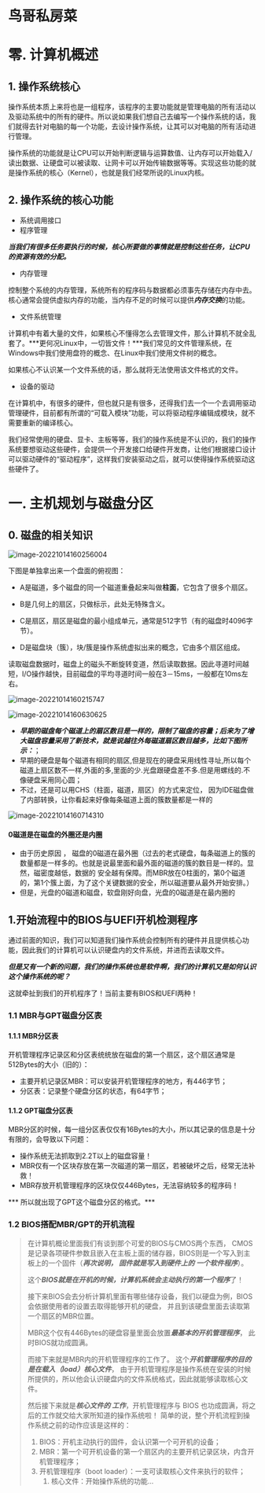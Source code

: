 # 鸟哥私房菜

# 零. 计算机概述

## 1. 操作系统核心

操作系统本质上来将也是一组程序，该程序的主要功能就是管理电脑的所有活动以及驱动系统中的所有的硬件。所以说如果我们想自己去编写一个操作系统的话，我们就得去针对电脑的每一个功能，去设计操作系统，让其可以对电脑的所有活动进行管理。

操作系统的功能就是让CPU可以开始判断逻辑与运算数值、让内存可以开始载入/读出数据、让硬盘可以被读取、让网卡可以开始传输数据等等。实现这些功能的就是操作系统的核心（Kernel），也就是我们经常所说的Linux内核。

## 2. 操作系统的核心功能

- 系统调用接口
- 程序管理

***当我们有很多任务要执行的时候，核心所要做的事情就是控制这些任务，让CPU的资源有效的分配。***

- 内存管理

控制整个系统的内存管理，系统所有的程序码与数据都必须事先存储在内存中去。核心通常会提供虚拟内存的功能，当内存不足的时候可以提供***内存交换***的功能。

- 文件系统管理

计算机中有着大量的文件，如果核心不懂得怎么去管理文件，那么计算机不就全乱套了。***更何况Linux中，一切皆文件！***我们常见的文件管理系统，在Windows中我们使用盘符的概念、在Linux中我们使用文件树的概念。

如果核心不认识某一个文件系统的话，那么就将无法使用该文件格式的文件。

- 设备的驱动

在计算机中，有很多的硬件，但也就只是有很多，还得我们去一个一个去调用驱动管理硬件，目前都有所谓的“可载入模块”功能，可以将驱动程序编辑成模块，就不需要重新的编译核心。

我们经常使用的硬盘、显卡、主板等等，我们的操作系统是不认识的，我们的操作系统要想驱动这些硬件，会提供一个开发接口给硬件开发商，让他们根据接口设计可以驱动硬件的“驱动程序”，这样我们安装驱动之后，就可以使得操作系统驱动这些硬件了。

#   一. 主机规划与磁盘分区

## 0. 磁盘的相关知识

![image-20221014160256004](./pictures/19.png)

下图是单独拿出来一个盘面的俯视图：

- A是磁道，多个磁盘的同一个磁道重叠起来叫做**柱面**，它包含了很多个扇区。

- B是几何上的扇区，只做标示，此处无特殊含义。
- C是扇区，扇区是磁盘的最小组成单元，通常是512字节（有的磁盘时4096字节）。
- D是磁盘块（簇），块/簇是操作系统虚拟出来的概念，它由多个扇区组成。

读取磁盘数据时，磁盘上的磁头不断旋转变道，然后读取数据。因此寻道时间越短，I/O操作越快，目前磁盘的平均寻道时间一般在3－15ms，一般都在10ms左右。

![image-20221014160215747](./pictures/20.png)

![image-20221014160630625](./pictures/21.png)

- ***早期的磁盘每个磁道上的扇区数目是一样的，限制了磁盘的容量；后来为了增大磁盘容量采用了新技术，就是说越往外每磁道扇区数目越多，比如下图所示：***；
- 早期的硬盘是每个磁道有相同的扇区,但是现在的硬盘采用线性寻址,所以每个磁道上扇区数不一样,外面的多,里面的少.光盘跟硬盘差不多.但是用螺线的.不像硬盘采用同心圆；
- 不过，还是可以用CHS（柱面，磁道，扇区）的方式来定位， 因为IDE磁盘做了内部转换，让你看起来好像每条磁道上面的簇数量都是一样的

![image-20221014160714310](./pictures/22.png)

#### 0磁道是在磁盘的外圈还是内圈

- 由于历史原因 ， 磁盘的0磁道在最外圈（过去的老式硬盘，每条磁道上的簇的数量都是一样多的。也就是说最里面和最外面的磁道的簇的数目是一样的。显然，磁密度越低，数据的 安全越有保障。而MBR放在0柱面的，第0个磁道的，第1个簇上面，为了这个关键数据的安全，所以磁道要从最外开始安排。）
- 但是，光盘的0磁道和磁盘，软盘刚好向盘，光盘的0磁道是在最内圈的

## 1.开始流程中的BIOS与UEFI开机检测程序

通过前面的知识，我们可以知道我们操作系统会控制所有的硬件并且提供核心功能，因此我们的计算机可以认识硬盘内的文件系统，并进而去读取文件。

***但是又有一个新的问题，我们的操作系统也是软件啊，我们的计算机又是如何认识这个操作系统的呢？***

这就牵扯到我们的开机程序了！当前主要有BIOS和UEFI两种！	

### 1.1 MBR与GPT磁盘分区表

#### 1.1.1 MBR分区表

开机管理程序记录区和分区表统统放在磁盘的第一个扇区，这个扇区通常是512Bytes的大小（旧的）：

- 主要开机记录区MBR：可以安装开机管理程序的地方，有446字节；
- 分区表：记录整个硬盘分区的状态，有64字节；

#### 1.1.2 GPT磁盘分区表

MBR分区的时候，每一组分区表仅仅有16Bytes的大小，所以其记录的信息是十分有限的，会导致以下问题：

- 操作系统无法抓取到2.2T以上的磁盘容量！
- MBR仅有一个区块存放在第一次磁道的第一扇区，若被破坏之后，经常无法补救！
- MBR存放开机管理程序的区块仅仅446Bytes，无法容纳较多的程序码！

*** 所以就出现了GPT这个磁盘分区的格式。***

### 1.2 BIOS搭配MBR/GPT的开机流程

> 在计算机概论里面我们有谈到那个可爱的BIOS与CMOS两个东西， CMOS是记录各项硬件参数且嵌入在主板上面的储存器，BIOS则是一个写入到主板上的一个固件（***再次说明， 固件就是写入到硬件上的 一个软件程序***）。
>
> 这个***BIOS就是在开机的时候，计算机系统会主动执行的第一个程序***了！ 
>
> 接下来BIOS会去分析计算机里面有哪些储存设备，我们以硬盘为例，BIOS会依据使用者的设置去取得能够开机的硬盘， 并且到该硬盘里面去读取第一个扇区的MBR位置。
>
> MBR这个仅有446Bytes的硬盘容量里面会放置***最基本的开机管理程序***， 此时BIOS就功成圆满。
>
> 而接下来就是MBR内的开机管理程序的工作了。 这个***开机管理程序的目的是在载入（load）核心文件***， 由于开机管理程序是操作系统在安装的时候所提供的，所以他会认识硬盘内的文件系统格式，因此就能够读取核心文件。
>
>  然后接下来就是***核心文件的 工作***，开机管理程序与 BIOS 也功成圆满，将之后的工作就交给大家所知道的操作系统啦！ 简单的说，整个开机流程到操作系统之前的动作应该是这样的：
>
> 1. BIOS：开机主动执行的固件，会认识第一个可开机的设备；
> 2. MBR：第一个可开机设备的第一个扇区内的主要开机记录区块，内含开机管理程序；
> 3. 开机管理程序（boot loader）：一支可读取核心文件来执行的软件；
>    1. 核心文件：开始操作系统的功能...